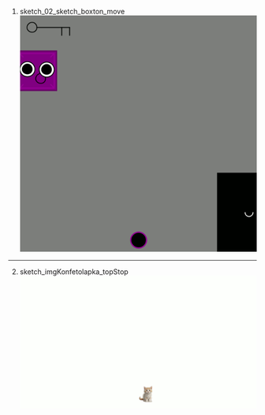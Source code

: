 1. sketch_02_sketch_boxton_move
![alt text](https://github.com/yaAlisaZhukova/processingLessons/blob/main/sketch_02_sketch_boxton_move/how/boxton_move.gif?raw=true)
---------------------------------------
2. sketch_imgKonfetolapka_topStop
![alt text](https://github.com/yaAlisaZhukova/processingLessons/blob/main/sketch_imgKonfetolapka_topStop/how/konfMove.gif?raw=true)